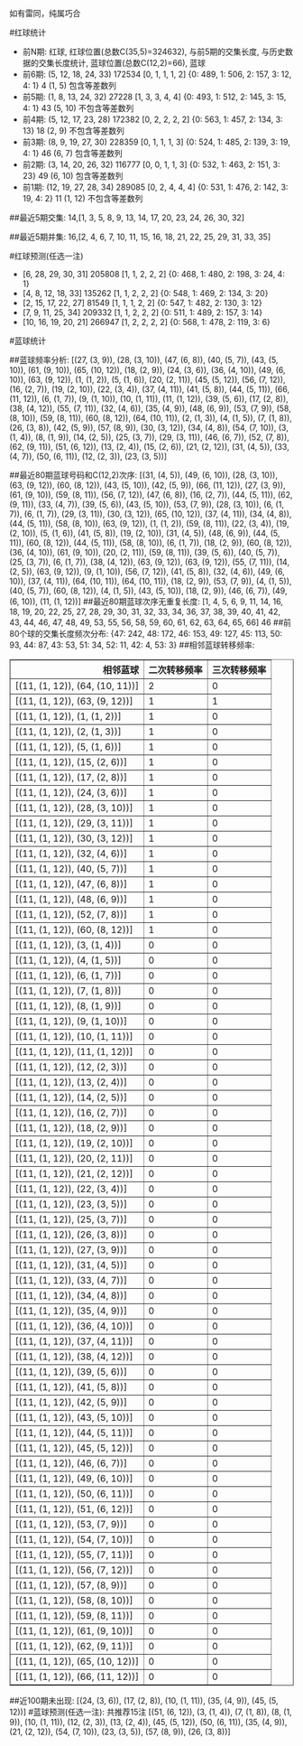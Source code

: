 <!-- 
.. title: 大乐透15003期(2015-01-07)数据分析报告
.. slug: dlott-15003-2015-01-07-report
.. date: 2015-01-08 08:00:00 UTC+08:00
.. tags: Lottery
.. link: 
.. description: 
.. type: text
-->

如有雷同，纯属巧合

<!-- TEASER_END-->

#红球统计

- 前N期: 红球, 红球位置(总数C(35,5)=324632), 与前5期的交集长度, 与历史数据的交集长度统计, 蓝球位置(总数C(12,2)=66), 蓝球
- 前6期: (5, 12, 18, 24, 33) 172534 [0, 1, 1, 1, 2] {0: 489, 1: 506, 2: 157, 3: 12, 4: 1} 4 (1, 5) 包含等差数列
- 前5期: (1, 8, 13, 24, 32) 27228 [1, 3, 3, 4, 4] {0: 493, 1: 512, 2: 145, 3: 15, 4: 1} 43 (5, 10) 不包含等差数列
- 前4期: (5, 12, 17, 23, 28) 172382 [0, 2, 2, 2, 2] {0: 563, 1: 457, 2: 134, 3: 13} 18 (2, 9) 不包含等差数列
- 前3期: (8, 9, 19, 27, 30) 228359 [0, 1, 1, 1, 3] {0: 524, 1: 485, 2: 139, 3: 19, 4: 1} 46 (6, 7) 包含等差数列
- 前2期: (3, 14, 20, 26, 32) 116777 [0, 0, 1, 1, 3] {0: 532, 1: 463, 2: 151, 3: 23} 49 (6, 10) 包含等差数列
- 前1期: (12, 19, 27, 28, 34) 289085 [0, 2, 4, 4, 4] {0: 531, 1: 476, 2: 142, 3: 19, 4: 2} 11 (1, 12) 不包含等差数列

##最近5期交集:
14,[1, 3, 5, 8, 9, 13, 14, 17, 20, 23, 24, 26, 30, 32]

##最近5期并集:
16,[2, 4, 6, 7, 10, 11, 15, 16, 18, 21, 22, 25, 29, 31, 33, 35]

#红球预测(任选一注)

- [6, 28, 29, 30, 31] 205808 [1, 1, 2, 2, 2] {0: 468, 1: 480, 2: 198, 3: 24, 4: 1}
- [4, 8, 12, 18, 33] 135262 [1, 1, 2, 2, 2] {0: 548, 1: 469, 2: 134, 3: 20}
- [2, 15, 17, 22, 27] 81549 [1, 1, 1, 2, 2] {0: 547, 1: 482, 2: 130, 3: 12}
- [7, 9, 11, 25, 34] 209332 [1, 1, 2, 2, 2] {0: 511, 1: 489, 2: 157, 3: 14}
- [10, 16, 19, 20, 21] 266947 [1, 2, 2, 2, 2] {0: 568, 1: 478, 2: 119, 3: 6}

#蓝球统计

##蓝球频率分析:
[(27, (3, 9)), (28, (3, 10)), (47, (6, 8)), (40, (5, 7)), (43, (5, 10)), (61, (9, 10)), (65, (10, 12)), (18, (2, 9)), (24, (3, 6)), (36, (4, 10)), (49, (6, 10)), (63, (9, 12)), (1, (1, 2)), (5, (1, 6)), (20, (2, 11)), (45, (5, 12)), (56, (7, 12)), (16, (2, 7)), (19, (2, 10)), (22, (3, 4)), (37, (4, 11)), (41, (5, 8)), (44, (5, 11)), (66, (11, 12)), (6, (1, 7)), (9, (1, 10)), (10, (1, 11)), (11, (1, 12)), (39, (5, 6)), (17, (2, 8)), (38, (4, 12)), (55, (7, 11)), (32, (4, 6)), (35, (4, 9)), (48, (6, 9)), (53, (7, 9)), (58, (8, 10)), (59, (8, 11)), (60, (8, 12)), (64, (10, 11)), (2, (1, 3)), (4, (1, 5)), (7, (1, 8)), (26, (3, 8)), (42, (5, 9)), (57, (8, 9)), (30, (3, 12)), (34, (4, 8)), (54, (7, 10)), (3, (1, 4)), (8, (1, 9)), (14, (2, 5)), (25, (3, 7)), (29, (3, 11)), (46, (6, 7)), (52, (7, 8)), (62, (9, 11)), (51, (6, 12)), (13, (2, 4)), (15, (2, 6)), (21, (2, 12)), (31, (4, 5)), (33, (4, 7)), (50, (6, 11)), (12, (2, 3)), (23, (3, 5))]

##最近80期蓝球号码和C(12,2)次序:
[(31, (4, 5)), (49, (6, 10)), (28, (3, 10)), (63, (9, 12)), (60, (8, 12)), (43, (5, 10)), (42, (5, 9)), (66, (11, 12)), (27, (3, 9)), (61, (9, 10)), (59, (8, 11)), (56, (7, 12)), (47, (6, 8)), (16, (2, 7)), (44, (5, 11)), (62, (9, 11)), (33, (4, 7)), (39, (5, 6)), (43, (5, 10)), (53, (7, 9)), (28, (3, 10)), (6, (1, 7)), (6, (1, 7)), (29, (3, 11)), (30, (3, 12)), (65, (10, 12)), (37, (4, 11)), (34, (4, 8)), (44, (5, 11)), (58, (8, 10)), (63, (9, 12)), (1, (1, 2)), (59, (8, 11)), (22, (3, 4)), (19, (2, 10)), (5, (1, 6)), (41, (5, 8)), (19, (2, 10)), (31, (4, 5)), (48, (6, 9)), (44, (5, 11)), (60, (8, 12)), (44, (5, 11)), (58, (8, 10)), (6, (1, 7)), (18, (2, 9)), (60, (8, 12)), (36, (4, 10)), (61, (9, 10)), (20, (2, 11)), (59, (8, 11)), (39, (5, 6)), (40, (5, 7)), (25, (3, 7)), (6, (1, 7)), (38, (4, 12)), (63, (9, 12)), (63, (9, 12)), (55, (7, 11)), (14, (2, 5)), (63, (9, 12)), (9, (1, 10)), (56, (7, 12)), (41, (5, 8)), (32, (4, 6)), (49, (6, 10)), (37, (4, 11)), (64, (10, 11)), (64, (10, 11)), (18, (2, 9)), (53, (7, 9)), (4, (1, 5)), (40, (5, 7)), (60, (8, 12)), (4, (1, 5)), (43, (5, 10)), (18, (2, 9)), (46, (6, 7)), (49, (6, 10)), (11, (1, 12))]
##最近80期蓝球次序无重复长度:
[1, 4, 5, 6, 9, 11, 14, 16, 18, 19, 20, 22, 25, 27, 28, 29, 30, 31, 32, 33, 34, 36, 37, 38, 39, 40, 41, 42, 43, 44, 46, 47, 48, 49, 53, 55, 56, 58, 59, 60, 61, 62, 63, 64, 65, 66] 46
##前80个球的交集长度频次分布:
{47: 242, 48: 172, 46: 153, 49: 127, 45: 113, 50: 93, 44: 87, 43: 53, 51: 34, 52: 11, 42: 4, 53: 3}
##相邻蓝球转移频率:
<table border="1" class="table table-striped dataframe">
  <thead>
    <tr style="text-align: right;">
      <th>相邻蓝球</th>
      <th>二次转移频率</th>
      <th>三次转移频率</th>
    </tr>
  </thead>
  <tbody>
    <tr>
      <td> [(11, (1, 12)), (64, (10, 11))]</td>
      <td> 2</td>
      <td> 0</td>
    </tr>
    <tr>
      <td>  [(11, (1, 12)), (63, (9, 12))]</td>
      <td> 1</td>
      <td> 1</td>
    </tr>
    <tr>
      <td>    [(11, (1, 12)), (1, (1, 2))]</td>
      <td> 1</td>
      <td> 0</td>
    </tr>
    <tr>
      <td>    [(11, (1, 12)), (2, (1, 3))]</td>
      <td> 1</td>
      <td> 0</td>
    </tr>
    <tr>
      <td>    [(11, (1, 12)), (5, (1, 6))]</td>
      <td> 1</td>
      <td> 0</td>
    </tr>
    <tr>
      <td>   [(11, (1, 12)), (15, (2, 6))]</td>
      <td> 1</td>
      <td> 0</td>
    </tr>
    <tr>
      <td>   [(11, (1, 12)), (17, (2, 8))]</td>
      <td> 1</td>
      <td> 0</td>
    </tr>
    <tr>
      <td>   [(11, (1, 12)), (24, (3, 6))]</td>
      <td> 1</td>
      <td> 0</td>
    </tr>
    <tr>
      <td>  [(11, (1, 12)), (28, (3, 10))]</td>
      <td> 1</td>
      <td> 0</td>
    </tr>
    <tr>
      <td>  [(11, (1, 12)), (29, (3, 11))]</td>
      <td> 1</td>
      <td> 0</td>
    </tr>
    <tr>
      <td>  [(11, (1, 12)), (30, (3, 12))]</td>
      <td> 1</td>
      <td> 0</td>
    </tr>
    <tr>
      <td>   [(11, (1, 12)), (32, (4, 6))]</td>
      <td> 1</td>
      <td> 0</td>
    </tr>
    <tr>
      <td>   [(11, (1, 12)), (40, (5, 7))]</td>
      <td> 1</td>
      <td> 0</td>
    </tr>
    <tr>
      <td>   [(11, (1, 12)), (47, (6, 8))]</td>
      <td> 1</td>
      <td> 0</td>
    </tr>
    <tr>
      <td>   [(11, (1, 12)), (48, (6, 9))]</td>
      <td> 1</td>
      <td> 0</td>
    </tr>
    <tr>
      <td>   [(11, (1, 12)), (52, (7, 8))]</td>
      <td> 1</td>
      <td> 0</td>
    </tr>
    <tr>
      <td>  [(11, (1, 12)), (60, (8, 12))]</td>
      <td> 1</td>
      <td> 0</td>
    </tr>
    <tr>
      <td>    [(11, (1, 12)), (3, (1, 4))]</td>
      <td> 0</td>
      <td> 0</td>
    </tr>
    <tr>
      <td>    [(11, (1, 12)), (4, (1, 5))]</td>
      <td> 0</td>
      <td> 0</td>
    </tr>
    <tr>
      <td>    [(11, (1, 12)), (6, (1, 7))]</td>
      <td> 0</td>
      <td> 0</td>
    </tr>
    <tr>
      <td>    [(11, (1, 12)), (7, (1, 8))]</td>
      <td> 0</td>
      <td> 0</td>
    </tr>
    <tr>
      <td>    [(11, (1, 12)), (8, (1, 9))]</td>
      <td> 0</td>
      <td> 0</td>
    </tr>
    <tr>
      <td>   [(11, (1, 12)), (9, (1, 10))]</td>
      <td> 0</td>
      <td> 0</td>
    </tr>
    <tr>
      <td>  [(11, (1, 12)), (10, (1, 11))]</td>
      <td> 0</td>
      <td> 0</td>
    </tr>
    <tr>
      <td>  [(11, (1, 12)), (11, (1, 12))]</td>
      <td> 0</td>
      <td> 0</td>
    </tr>
    <tr>
      <td>   [(11, (1, 12)), (12, (2, 3))]</td>
      <td> 0</td>
      <td> 0</td>
    </tr>
    <tr>
      <td>   [(11, (1, 12)), (13, (2, 4))]</td>
      <td> 0</td>
      <td> 0</td>
    </tr>
    <tr>
      <td>   [(11, (1, 12)), (14, (2, 5))]</td>
      <td> 0</td>
      <td> 0</td>
    </tr>
    <tr>
      <td>   [(11, (1, 12)), (16, (2, 7))]</td>
      <td> 0</td>
      <td> 0</td>
    </tr>
    <tr>
      <td>   [(11, (1, 12)), (18, (2, 9))]</td>
      <td> 0</td>
      <td> 0</td>
    </tr>
    <tr>
      <td>  [(11, (1, 12)), (19, (2, 10))]</td>
      <td> 0</td>
      <td> 0</td>
    </tr>
    <tr>
      <td>  [(11, (1, 12)), (20, (2, 11))]</td>
      <td> 0</td>
      <td> 0</td>
    </tr>
    <tr>
      <td>  [(11, (1, 12)), (21, (2, 12))]</td>
      <td> 0</td>
      <td> 0</td>
    </tr>
    <tr>
      <td>   [(11, (1, 12)), (22, (3, 4))]</td>
      <td> 0</td>
      <td> 0</td>
    </tr>
    <tr>
      <td>   [(11, (1, 12)), (23, (3, 5))]</td>
      <td> 0</td>
      <td> 0</td>
    </tr>
    <tr>
      <td>   [(11, (1, 12)), (25, (3, 7))]</td>
      <td> 0</td>
      <td> 0</td>
    </tr>
    <tr>
      <td>   [(11, (1, 12)), (26, (3, 8))]</td>
      <td> 0</td>
      <td> 0</td>
    </tr>
    <tr>
      <td>   [(11, (1, 12)), (27, (3, 9))]</td>
      <td> 0</td>
      <td> 0</td>
    </tr>
    <tr>
      <td>   [(11, (1, 12)), (31, (4, 5))]</td>
      <td> 0</td>
      <td> 0</td>
    </tr>
    <tr>
      <td>   [(11, (1, 12)), (33, (4, 7))]</td>
      <td> 0</td>
      <td> 0</td>
    </tr>
    <tr>
      <td>   [(11, (1, 12)), (34, (4, 8))]</td>
      <td> 0</td>
      <td> 0</td>
    </tr>
    <tr>
      <td>   [(11, (1, 12)), (35, (4, 9))]</td>
      <td> 0</td>
      <td> 0</td>
    </tr>
    <tr>
      <td>  [(11, (1, 12)), (36, (4, 10))]</td>
      <td> 0</td>
      <td> 0</td>
    </tr>
    <tr>
      <td>  [(11, (1, 12)), (37, (4, 11))]</td>
      <td> 0</td>
      <td> 0</td>
    </tr>
    <tr>
      <td>  [(11, (1, 12)), (38, (4, 12))]</td>
      <td> 0</td>
      <td> 0</td>
    </tr>
    <tr>
      <td>   [(11, (1, 12)), (39, (5, 6))]</td>
      <td> 0</td>
      <td> 0</td>
    </tr>
    <tr>
      <td>   [(11, (1, 12)), (41, (5, 8))]</td>
      <td> 0</td>
      <td> 0</td>
    </tr>
    <tr>
      <td>   [(11, (1, 12)), (42, (5, 9))]</td>
      <td> 0</td>
      <td> 0</td>
    </tr>
    <tr>
      <td>  [(11, (1, 12)), (43, (5, 10))]</td>
      <td> 0</td>
      <td> 0</td>
    </tr>
    <tr>
      <td>  [(11, (1, 12)), (44, (5, 11))]</td>
      <td> 0</td>
      <td> 0</td>
    </tr>
    <tr>
      <td>  [(11, (1, 12)), (45, (5, 12))]</td>
      <td> 0</td>
      <td> 0</td>
    </tr>
    <tr>
      <td>   [(11, (1, 12)), (46, (6, 7))]</td>
      <td> 0</td>
      <td> 0</td>
    </tr>
    <tr>
      <td>  [(11, (1, 12)), (49, (6, 10))]</td>
      <td> 0</td>
      <td> 0</td>
    </tr>
    <tr>
      <td>  [(11, (1, 12)), (50, (6, 11))]</td>
      <td> 0</td>
      <td> 0</td>
    </tr>
    <tr>
      <td>  [(11, (1, 12)), (51, (6, 12))]</td>
      <td> 0</td>
      <td> 0</td>
    </tr>
    <tr>
      <td>   [(11, (1, 12)), (53, (7, 9))]</td>
      <td> 0</td>
      <td> 0</td>
    </tr>
    <tr>
      <td>  [(11, (1, 12)), (54, (7, 10))]</td>
      <td> 0</td>
      <td> 0</td>
    </tr>
    <tr>
      <td>  [(11, (1, 12)), (55, (7, 11))]</td>
      <td> 0</td>
      <td> 0</td>
    </tr>
    <tr>
      <td>  [(11, (1, 12)), (56, (7, 12))]</td>
      <td> 0</td>
      <td> 0</td>
    </tr>
    <tr>
      <td>   [(11, (1, 12)), (57, (8, 9))]</td>
      <td> 0</td>
      <td> 0</td>
    </tr>
    <tr>
      <td>  [(11, (1, 12)), (58, (8, 10))]</td>
      <td> 0</td>
      <td> 0</td>
    </tr>
    <tr>
      <td>  [(11, (1, 12)), (59, (8, 11))]</td>
      <td> 0</td>
      <td> 0</td>
    </tr>
    <tr>
      <td>  [(11, (1, 12)), (61, (9, 10))]</td>
      <td> 0</td>
      <td> 0</td>
    </tr>
    <tr>
      <td>  [(11, (1, 12)), (62, (9, 11))]</td>
      <td> 0</td>
      <td> 0</td>
    </tr>
    <tr>
      <td> [(11, (1, 12)), (65, (10, 12))]</td>
      <td> 0</td>
      <td> 0</td>
    </tr>
    <tr>
      <td> [(11, (1, 12)), (66, (11, 12))]</td>
      <td> 0</td>
      <td> 0</td>
    </tr>
  </tbody>
</table>
##近100期未出现:
[(24, (3, 6)), (17, (2, 8)), (10, (1, 11)), (35, (4, 9)), (45, (5, 12))]
#蓝球预测(任选一注):
共推荐15注
[(51, (6, 12)), (3, (1, 4)), (7, (1, 8)), (8, (1, 9)), (10, (1, 11)), (12, (2, 3)), (13, (2, 4)), (45, (5, 12)), (50, (6, 11)), (35, (4, 9)), (21, (2, 12)), (54, (7, 10)), (23, (3, 5)), (57, (8, 9)), (26, (3, 8))]

